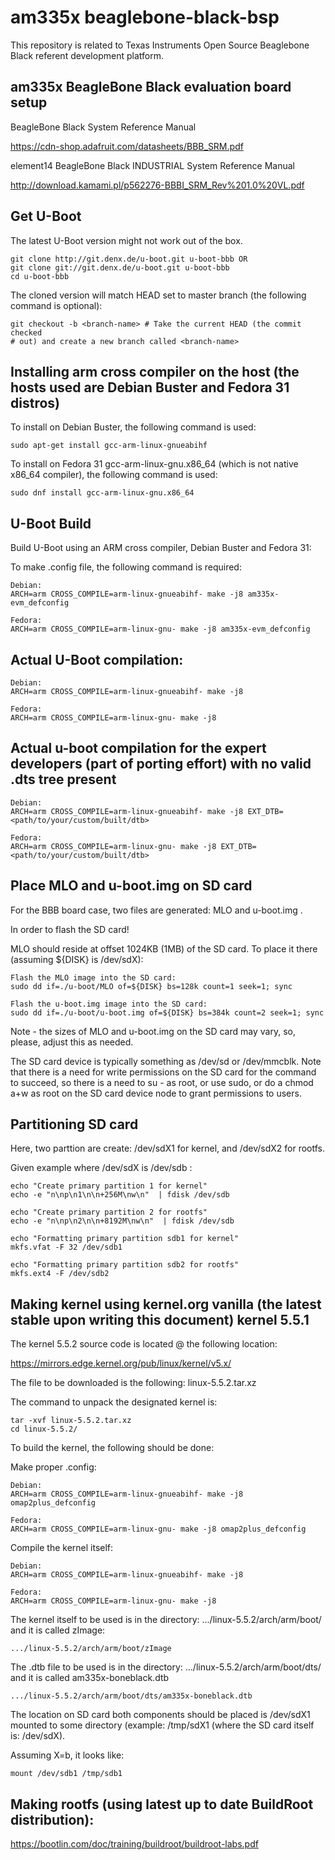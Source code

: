 # am335x beaglebone-black-bsp
This repository is related to Texas Instruments Open Source Beaglebone Black referent development platform.

## am335x BeagleBone Black evaluation board setup

BeagleBone Black System Reference Manual

https://cdn-shop.adafruit.com/datasheets/BBB_SRM.pdf

element14 BeagleBone Black INDUSTRIAL System Reference Manual 

http://download.kamami.pl/p562276-BBBI_SRM_Rev%201.0%20VL.pdf

## Get U-Boot

The latest U-Boot version might not work out of the box.

	git clone http://git.denx.de/u-boot.git u-boot-bbb OR
	git clone git://git.denx.de/u-boot.git u-boot-bbb
	cd u-boot-bbb

The cloned version will match HEAD set to master branch (the following command is optional):

	git checkout -b <branch-name> # Take the current HEAD (the commit checked
	# out) and create a new branch called <branch-name>

## Installing arm cross compiler on the host (the hosts used are Debian Buster and Fedora 31 distros)

To install on Debian Buster, the following command is used:

	sudo apt-get install gcc-arm-linux-gnueabihf

To install on Fedora 31 gcc-arm-linux-gnu.x86_64 (which is not native x86_64 compiler), the following command is used:

	sudo dnf install gcc-arm-linux-gnu.x86_64

## U-Boot Build

Build U-Boot using an ARM cross compiler, Debian Buster and Fedora 31:

To make .config file, the following command is required:

	Debian:
	ARCH=arm CROSS_COMPILE=arm-linux-gnueabihf- make -j8 am335x-evm_defconfig

	Fedora:
	ARCH=arm CROSS_COMPILE=arm-linux-gnu- make -j8 am335x-evm_defconfig

## Actual U-Boot compilation:

	Debian:
	ARCH=arm CROSS_COMPILE=arm-linux-gnueabihf- make -j8

	Fedora:
	ARCH=arm CROSS_COMPILE=arm-linux-gnu- make -j8

## Actual u-boot compilation for the expert developers (part of porting effort) with no valid .dts tree present

	Debian:
	ARCH=arm CROSS_COMPILE=arm-linux-gnueabihf- make -j8 EXT_DTB=<path/to/your/custom/built/dtb>

	Fedora:
	ARCH=arm CROSS_COMPILE=arm-linux-gnu- make -j8 EXT_DTB=<path/to/your/custom/built/dtb>

## Place MLO and u-boot.img on SD card

For the BBB board case, two files are generated: MLO and u-boot.img .

In order to flash the SD card!

MLO should reside at offset 1024KB (1MB) of the SD card. To place it there (assuming ${DISK} is /dev/sdX):

	Flash the MLO image into the SD card:
	sudo dd if=./u-boot/MLO of=${DISK} bs=128k count=1 seek=1; sync

	Flash the u-boot.img image into the SD card:
	sudo dd if=./u-boot/u-boot.img of=${DISK} bs=384k count=2 seek=1; sync

Note - the sizes of MLO and u-boot.img on the SD card may vary, so, please, adjust this as needed.

The SD card device is typically something as /dev/sd<X> or /dev/mmcblk<X>. Note that there is a need for write permissions on the SD card for the command to succeed, so there is a need to su - as root, or use sudo, or do a chmod a+w as root on the SD card device node to grant permissions to users.

## Partitioning SD card

Here, two parttion are create: /dev/sdX1 for kernel, and /dev/sdX2 for rootfs.

Given example where /dev/sdX is /dev/sdb :

    echo "Create primary partition 1 for kernel"
    echo -e "n\np\n1\n\n+256M\nw\n"  | fdisk /dev/sdb

    echo "Create primary partition 2 for rootfs"
    echo -e "n\np\n2\n\n+8192M\nw\n"  | fdisk /dev/sdb

    echo "Formatting primary partition sdb1 for kernel"
    mkfs.vfat -F 32 /dev/sdb1

    echo "Formatting primary partition sdb2 for rootfs"
    mkfs.ext4 -F /dev/sdb2

## Making kernel using kernel.org vanilla (the latest stable upon writing this document) kernel 5.5.1

The kernel 5.5.2 source code is located @ the following location:

https://mirrors.edge.kernel.org/pub/linux/kernel/v5.x/

The file to be downloaded is the following: linux-5.5.2.tar.xz

The command to unpack the designated kernel is:

	tar -xvf linux-5.5.2.tar.xz
	cd linux-5.5.2/

To build the kernel, the following should be done:

Make proper .config:

	Debian:
	ARCH=arm CROSS_COMPILE=arm-linux-gnueabihf- make -j8 omap2plus_defconfig

	Fedora:
	ARCH=arm CROSS_COMPILE=arm-linux-gnu- make -j8 omap2plus_defconfig

Compile the kernel itself:

	Debian:
	ARCH=arm CROSS_COMPILE=arm-linux-gnueabihf- make -j8

	Fedora:
	ARCH=arm CROSS_COMPILE=arm-linux-gnu- make -j8

The kernel itself to be used is in the directory: .../linux-5.5.2/arch/arm/boot/ and it is called zImage:

	.../linux-5.5.2/arch/arm/boot/zImage

The .dtb file to be used is in the directory: .../linux-5.5.2/arch/arm/boot/dts/ and it is called am335x-boneblack.dtb

	.../linux-5.5.2/arch/arm/boot/dts/am335x-boneblack.dtb

The location on SD card both components should be placed is /dev/sdX1 mounted to some directory (example: /tmp/sdX1 (where the SD card itself is: /dev/sdX).

Assuming X=b, it looks like:

	mount /dev/sdb1 /tmp/sdb1

## Making rootfs (using latest up to date BuildRoot distribution):

https://bootlin.com/doc/training/buildroot/buildroot-labs.pdf
